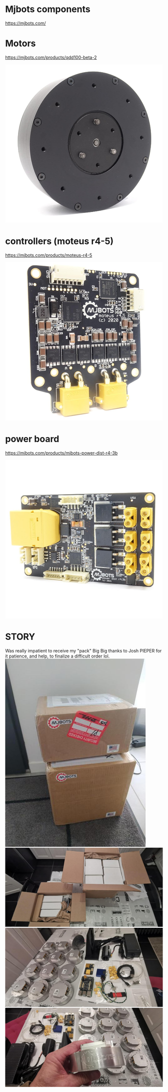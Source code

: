 # Mjbots components

https://mjbots.com/

# Motors
https://mjbots.com/products/qdd100-beta-2

![Alt text](../images/mjbots/qdd100.jpg?raw=true)

# controllers (moteus r4-5)
https://mjbots.com/products/moteus-r4-5

![Alt text](../images/mjbots/moteus-r45.jpg?raw=true)

# power board
https://mjbots.com/products/mjbots-power-dist-r4-3b

![Alt text](../images/mjbots/power_dist_r43b.jpg?raw=true)


# STORY

Was really impatient to receive my "pack"
Big Big thanks to Josh PIEPER for it patience, and help, to finalize a difficult order lol.
![Alt text](../images/mjbots/box1.jpg?raw=true)
![Alt text](../images/mjbots/box2.jpg?raw=true)
![Alt text](../images/mjbots/box3.jpg?raw=true)
![Alt text](../images/mjbots/box4.jpg?raw=true)